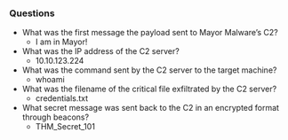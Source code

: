 ### Questions
- What was the first message the payload sent to Mayor Malware’s C2?
	- I am in Mayor!
- What was the IP address of the C2 server?
	- 10.10.123.224
- What was the command sent by the C2 server to the target machine?
	- whoami
- What was the filename of the critical file exfiltrated by the C2 server?
	- credentials.txt
- What secret message was sent back to the C2 in an encrypted format through beacons?
	- THM_Secret_101